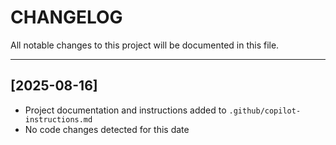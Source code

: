 # CHANGELOG

All notable changes to this project will be documented in this file.

---

## [2025-08-16]

- Project documentation and instructions added to `.github/copilot-instructions.md`
- No code changes detected for this date
